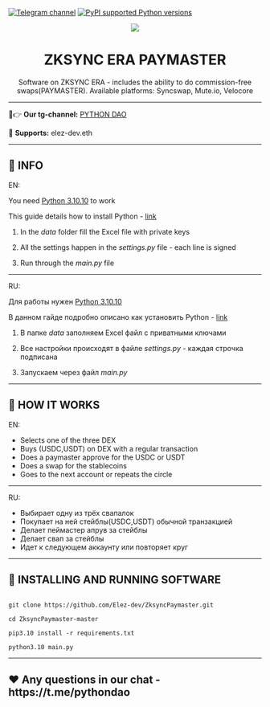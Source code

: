 [![Telegram channel](https://img.shields.io/endpoint?url=https://runkit.io/damiankrawczyk/telegram-badge/branches/master?url=https://t.me/developercode1)](https://t.me/developercode1)
[![PyPI supported Python versions](https://img.shields.io/badge/Python%203.10.10-8A2BE2)](https://www.python.org/downloads/release/python-31010/)

<div align="center">
  <img src="https://miro.medium.com/v2/resize:fit:1400/format:webp/1*WehIRwTjZydXnttPasC0iQ.jpeg"  />
  <h1>ZKSYNC ERA PAYMASTER</h1>
  <p>Software on ZKSYNC ERA - includes the ability to do commission-free swaps(PAYMASTER). Available platforms: Syncswap, Mute.io, Velocore</p>
</div>

---

🤠👉 <b>Our tg-channel:</b> [PYTHON DAO](https://t.me/developercode1)

🤗 <b>Supports:</b> elez-dev.eth

---
<h2>🙊 INFO</h2>

EN:

You need [Python 3.10.10](https://www.python.org/downloads/release/python-31010/) to work

This guide details how to install Python - [link](https://mirror.xyz/wiedzmin.eth/ygk2pzqaTKaHmnQuV1vV-morIstKnDTJnXPpBaZwnkQ)

1. In the _data_ folder fill the Excel file with private keys

2. All the settings happen in the _settings.py_ file - each line is signed

3. Run through the _main.py_ file

---
RU:

Для работы нужен [Python 3.10.10](https://www.python.org/downloads/release/python-31010/)

В данном гайде подробно описано как установить Python - [link](https://mirror.xyz/wiedzmin.eth/Z06W81VrxO9KI88vkcxeW0Lc8f2nBo5Wdyqce0HTNm8)

1. В папке _data_ заполняем Excel файл с приватными ключами

2. Все настройки происходят в файле _settings.py_ - каждая строчка подписана

3. Запускаем через файл _main.py_

---  
<h2>🙊 HOW IT WORKS</h2>

EN:

- Selects one of the three DEX
- Buys (USDC,USDT) on DEX with a regular transaction
- Does a paymaster approve for the USDC or USDT
- Does a swap for the stablecoins
- Goes to the next account or repeats the circle

---
RU:

- Выбирает одну из трёх свапалок
- Покупает на ней стейблы(USDC,USDT) обычной транзакцией
- Делает пеймастер апрув за стейблы
- Делает свап за стейблы
- Идет к следующем аккаунту или повторяет круг

---
<h2>🚀 INSTALLING AND RUNNING SOFTWARE</h2>

```

git clone https://github.com/Elez-dev/ZksyncPaymaster.git

cd ZksyncPaymaster-master

pip3.10 install -r requirements.txt

python3.10 main.py

```

---
<h2>❤️ Any questions in our chat - https://t.me/pythondao</h2>

